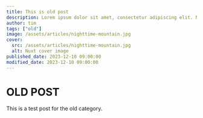 ```yaml
---
title: This is old post
description: Lorem ipsum dolor sit amet, consectetur adipiscing elit. Nulla nec purus feugiat, molestie ipsum et, consequat nibh. Etiam non elit dui. Nullam vel eros sit amet arcu vestibulum accumsan in in leo.
author: tim
tags: ["old"]
image: /assets/articles/nighttime-mountain.jpg
cover:
  src: /assets/articles/nighttime-mountain.jpg
  alt: Nuxt cover image
published_date: 2023-12-10 09:00:00
modified_date: 2023-12-10 09:00:00
---
```


# OLD POST

This is a test post for the old category.
